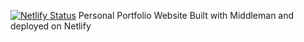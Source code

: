 [![Netlify Status](https://api.netlify.com/api/v1/badges/8f9ba051-589e-4412-9ba3-58763afc04ec/deploy-status)](https://app.netlify.com/sites/eriportfolio/deploys)
Personal Portfolio Website
Built with Middleman and deployed on Netlify
